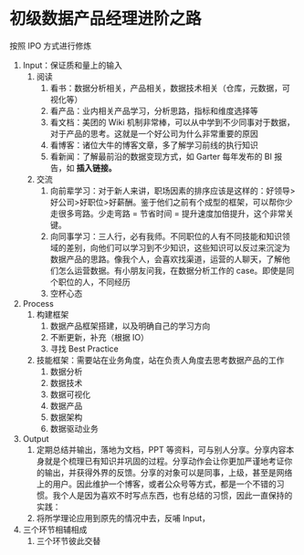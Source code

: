 # 初级数据产品经理进阶之路

按照 IPO 方式进行修炼

1. Input：保证质和量上的输入
   1. 阅读
      1. 看书：数据分析相关，产品相关，数据技术相关（仓库，元数据，可视化等）
      2. 看产品：业内相关产品学习，分析思路，指标和维度选择等
      3. 看文档：美团的 Wiki 机制非常棒，可以从中学到不少同事对于数据，对于产品的思考。这就是一个好公司为什么非常重要的原因
      4. 看博客：诸位大牛的博客文章，多了解学习前线的执行知识
      5. 看新闻：了解最前沿的数据变现方式，如 Garter 每年发布的 BI 报告，如 **插入链接。**
   2. 交流
      1. 向前辈学习：对于新人来讲，职场因素的排序应该是这样的：好领导&gt;好公司&gt;好职位&gt;好薪酬。鉴于他们之前有个成型的框架，可以帮你少走很多弯路。少走弯路 = 节省时间 = 提升速度加倍提升，这个非常关键。
      2. 向同事学习：三人行，必有我师。不同职位的人有不同技能和知识领域的差别，向他们可以学习到不少知识，这些知识可以反过来沉淀为数据产品的思路。像我个人，会喜欢找渠道，运营的人聊天，了解他们怎么运营数据。有小朋友问我，在数据分析工作的 case。即使是同个职位的人，不同经历
      3. 空杯心态
2. Process
   1. 构建框架
      1. 数据产品框架搭建，以及明确自己的学习方向
      2. 不断更新，补充（根据 IO）
      3. 寻找 Best Practice
   2. 技能框架：需要站在业务角度，站在负责人角度去思考数据产品的工作
      1. 数据分析
      2. 数据技术
      3. 数据可视化
      4. 数据产品
      5. 数据架构
      6. 数据驱动业务
3. Output
   1. 定期总结并输出，落地为文档，PPT 等资料，可与别人分享。分享内容本身就是个梳理已有知识并巩固的过程。分享动作会让你更加严谨地考证你的输出，并获得外界的反馈。分享的对象可以是同事，上级，甚至是网络上的用户。因此维护一个博客，或者公众号等方式，都是一个不错的习惯。我个人是因为喜欢不时写点东西，也有总结的习惯，因此一直保持的实践：
   2. 将所学理论应用到原先的情况中去，反哺 Input，
4. 三个环节相辅相成
   1. 三个环节彼此交替



